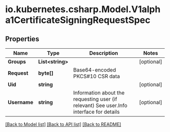 # io.kubernetes.csharp.Model.V1alpha1CertificateSigningRequestSpec
## Properties

Name | Type | Description | Notes
------------ | ------------- | ------------- | -------------
**Groups** | **List&lt;string&gt;** |  | [optional] 
**Request** | **byte[]** | Base64-encoded PKCS#10 CSR data | 
**Uid** | **string** |  | [optional] 
**Username** | **string** | Information about the requesting user (if relevant) See user.Info interface for details | [optional] 

[[Back to Model list]](../README.md#documentation-for-models) [[Back to API list]](../README.md#documentation-for-api-endpoints) [[Back to README]](../README.md)

